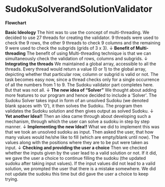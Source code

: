 # SudokuSolverandSolutionValidator

**Flowchart**

   **Basic Ideology**
The hint was to use the concept of multi-threading. We decided to use 27 threads for creating the validator. 9 threads were used to check the 9 rows, the other 9 threads to check 9 columns and the remaining 9 were used to check the subgrids (grids of 3 x 3).
                                                ↓
**Benefit of Multi-threading**
The benefit of using Multi-threading technique is that we can simultaneously check the validation of rows, columns and subgrids.
                                                ↓
**Integrating the threads**
We maintained a global array, accessible to all the threads. Every thread would return a value (0 or 1) to the global array, depicting whether that particular row, column or subgrid is valid or not. The task becomes easy now, since a thread checks only for a single occurrence of all the numbers from 1 to 9.
The Sudoku validator part completes here. But that was not all.
                                                ↓
**The new idea of “Solver”**
We thought about adding more features to our program and hence decided to include a ‘Solver'. The Sudoku Solver takes input in form of an unsolved Sudoku 
(we denoted blank spaces with ‘0’), it then solves the Sudoku. The program then validates the Sudoku solution and then gives output as solved Sudoku.
                                                ↓
**Yet another Idea!!**
Then an idea came through about developing such a mechanism, through which the user can solve a sudoku in step by step manner.
                                                ↓
**Implementing the new Idea!!**
What we did to implement this was that we took an unsolved sudoku as input. Then asked the user, that how many values would he/she like to fill 
(which are empty/blank until now). The values along with the positions where they are to be put were taken as input.
                                                ↓
**Checking and providing the user a choice**
Then we checked whether the inputs given by the user lead to a valid solution or not. If it did, we gave the user a choice to continue filling the sudoku 
(the updated sudoku after taking input values). If the input values did not lead to a valid solution, we prompted the user that there is a mistake somewhere. We did not update the sudoku this time but did gave the user a choice to keep trying.
